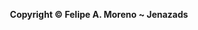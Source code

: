 <div align="center">
  <p><strong> Copyright &copy; Felipe A. Moreno ~ Jenazads </strong></p>
</div>
